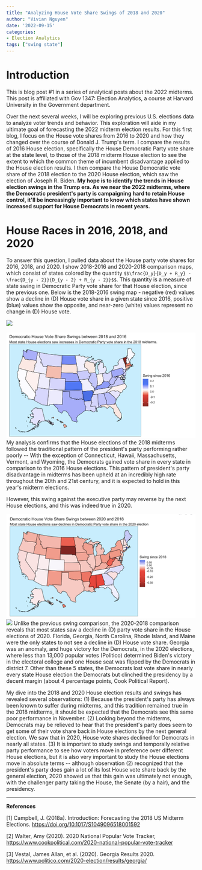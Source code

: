 ```yaml
---
title: "Analyzing House Vote Share Swings of 2018 and 2020"
author: "Vivian Nguyen"
date: '2022-09-15'
categories:
- Election Analytics
tags: ["swing state"]
---
```


# Introduction
This is blog post #1 in a series of analytical posts about the 2022 midterms. This post is affiliated with Gov 1347: Election Analytics, a course at Harvard University in the Government department.

Over the next several weeks, I will be exploring previous U.S. elections data to analyze voter trends and behavior. This exploration will aide in my ultimate goal of forecasting the 2022 midterm election results. For this first blog, I focus on the House vote shares from 2016 to 2020 and how they changed over the course of Donald J. Trump's term. I compare the results of 2016 House election, specifically the House Democratic Party vote share at the state level, to those of the 2018 midterm House election to see the extent to which the common theme of incumbent disadvantage applied to the House election results. I then compare the House Democratic vote share of the 2018 election to the 2020 House election, which saw the election of Joseph R. Biden. **My hope is to identify the trends in House election swings in the Trump era. As we near the 2022 midterms, where the Democratic president's party is campaigning hard to retain House control, it'll be increasingly important to know which states have shown increased support for House Democrats in recent years.**

# House Races in 2016, 2018, and 2020
To answer this question, I pulled data about the House party vote shares for 2016, 2018, and 2020. I show 2018-2016 and 2020-2018 comparison maps, which consist of states colored by the quantity `$$\frac{D_y}{D_y + R_y} - \frac{D_{y - 2}}{D_{y - 2} + R_{y - 2}}$$`. This quantity is a measure of state swing in Democratic Party vote share for that House election, since the previous one. Below is the 2018-2016 swing map - negative (red) values show a decline in (D) House vote share in a given state since 2016, positive (blue) values show the opposite, and near-zero (white) values represent no change in (D) House vote. 









<img src="{{< blogdown/postref >}}index_files/figure-html/unnamed-chunk-5-1.png" width="672" />

![Swings between 2018 and 2016](plot1.png)
My analysis confirms that the House elections of the 2018 midterms followed the traditional pattern of the president's party performing rather poorly -- With the exception of Connecticut, Hawaii, Massachusetts, Vermont, and Wyoming, the Democrats gained vote share in every state in comparison to the 2016 House elections. This pattern of president's party disadvantage in midterms has been upheld at an incredibly high rate throughout the 20th and 21st century, and it is expected to hold in this year's midterm elections.

However, this swing against the executive party may reverse by the next House elections, and this was indeed true in 2020.

![Swings between 2020 and 2018](plot2.png)
<img src="{{< blogdown/postref >}}index_files/figure-html/unnamed-chunk-6-1.png" width="672" />
Unlike the previous swing comparison, the 2020-2018 comparison reveals that most states saw a decline in (D) party vote share in the House elections of 2020. Florida, Georgia, North Carolina, Rhode Island, and Maine were the only states to not see a decline in (D) House vote share. Georgia was an anomaly, and huge victory for the Democrats, in the 2020 elections, where less than 13,000 popular votes (Politico) determined Biden's victory in the electoral college and one House seat was flipped by the Democrats in district 7. Other than these 5 states, the Democrats lost vote share in nearly every state House election the Democrats but clinched the presidency by a decent margin (about 4 percentage points, Cook Political Report).

My dive into the 2018 and 2020 House election results and swings has revealed several observations: (1) Because the president's party has always been known to suffer during midterms, and this tradition remained true in the 2018 midterms, it should be expected that the Democrats see this same poor performance in November. (2) Looking beyond the midterms, Democrats may be relieved to hear that the president's party does seem to get some of their vote share back in House elections by the next general election. We saw that in 2020, House vote shares declined for Democrats in nearly all states. (3) It is important to study swings and temporally relative party performance to see how voters move in preference over different House elections, but it is also very important to study the House elections move in absolute terms -- although observation (2) recognized that the president's party does gain a lot of its lost House vote share back by the general election, 2020 showed us that this gain was ultimately not enough, with the challenger party taking the House, the Senate (by a hair), and the presidency. 

---

**References**

[1] Campbell, J. (2018a). Introduction: Forecasting the 2018 US Midterm Elections. https://doi.org/10.1017/S1049096518001592

[2] Walter, Amy (2020). 2020 National Popular Vote Tracker, https://www.cookpolitical.com/2020-national-popular-vote-tracker

[3] Vestal, James Allan, et al. (2020). Georgia Results 2020. https://www.politico.com/2020-election/results/georgia/
